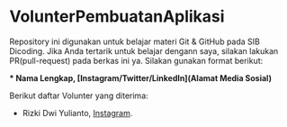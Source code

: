 # VolunterPembuatanAplikasi
Repository ini digunakan untuk belajar materi Git &amp; GitHub pada SIB Dicoding. Jika Anda tertarik untuk belajar dengann saya, silakan lakukan PR(pull-request) pada berkas ini ya. Silakan gunakan format berikut:


**\* Nama Lengkap, [Instagram/Twitter/LinkedIn](Alamat Media Sosial)**


Berikut daftar Volunter yang diterima:

* Rizki Dwi Yulianto, [Instagram](https://www.instagram.com/rizkidy_/).
